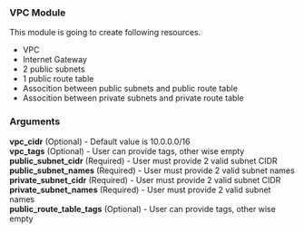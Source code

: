 ### VPC Module

This module is going to create following resources.
* VPC
* Internet Gateway
* 2 public subnets
* 1 public route table
* Assocition between public subnets and public route table
* Assocition between private subnets and private route table
### Arguments

**vpc_cidr** (Optional) - Default value is 10.0.0.0/16 <br/>
**vpc_tags** (Optional) - User can provide tags, other wise empty <br/>
**public_subnet_cidr** (Required) - User must provide 2 valid subnet CIDR <br/>
**public_subnet_names** (Required) - User must provide 2 valid subnet names <br/>
**private_subnet_cidr** (Required) - User must provide 2 valid subnet CIDR <br/>
**private_subnet_names** (Required) - User must provide 2 valid subnet names <br/>
**public_route_table_tags** (Optional) - User can provide tags, other wise empty <br/>